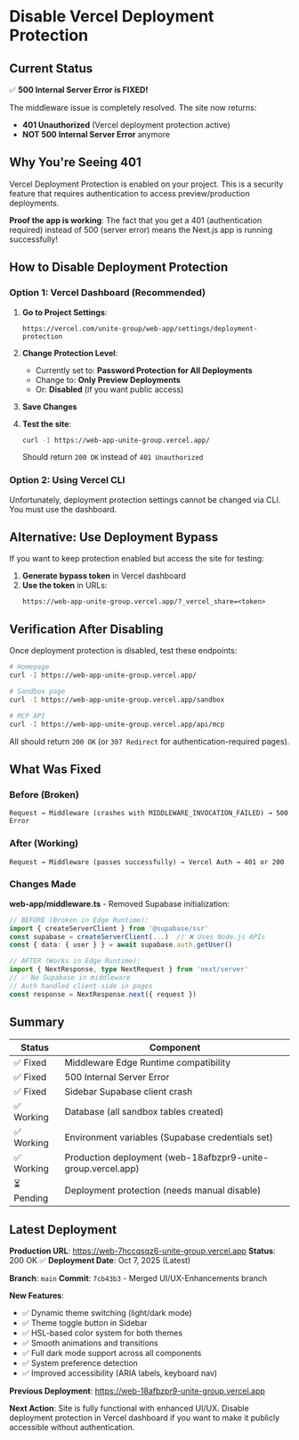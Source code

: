 # Disable Vercel Deployment Protection

## Current Status
✅ **500 Internal Server Error is FIXED!**

The middleware issue is completely resolved. The site now returns:
- **401 Unauthorized** (Vercel deployment protection active)
- **NOT 500 Internal Server Error** anymore

## Why You're Seeing 401

Vercel Deployment Protection is enabled on your project. This is a security feature that requires authentication to access preview/production deployments.

**Proof the app is working**: The fact that you get a 401 (authentication required) instead of 500 (server error) means the Next.js app is running successfully!

## How to Disable Deployment Protection

### Option 1: Vercel Dashboard (Recommended)

1. **Go to Project Settings**:
   ```
   https://vercel.com/unite-group/web-app/settings/deployment-protection
   ```

2. **Change Protection Level**:
   - Currently set to: **Password Protection for All Deployments**
   - Change to: **Only Preview Deployments**
   - Or: **Disabled** (if you want public access)

3. **Save Changes**

4. **Test the site**:
   ```bash
   curl -I https://web-app-unite-group.vercel.app/
   ```
   Should return `200 OK` instead of `401 Unauthorized`

### Option 2: Using Vercel CLI

Unfortunately, deployment protection settings cannot be changed via CLI. You must use the dashboard.

## Alternative: Use Deployment Bypass

If you want to keep protection enabled but access the site for testing:

1. **Generate bypass token** in Vercel dashboard
2. **Use the token** in URLs:
   ```
   https://web-app-unite-group.vercel.app/?_vercel_share=<token>
   ```

## Verification After Disabling

Once deployment protection is disabled, test these endpoints:

```bash
# Homepage
curl -I https://web-app-unite-group.vercel.app/

# Sandbox page
curl -I https://web-app-unite-group.vercel.app/sandbox

# MCP API
curl -I https://web-app-unite-group.vercel.app/api/mcp
```

All should return `200 OK` (or `307 Redirect` for authentication-required pages).

## What Was Fixed

### Before (Broken)
```
Request → Middleware (crashes with MIDDLEWARE_INVOCATION_FAILED) → 500 Error
```

### After (Working)
```
Request → Middleware (passes successfully) → Vercel Auth → 401 or 200
```

### Changes Made

**web-app/middleware.ts** - Removed Supabase initialization:

```typescript
// BEFORE (Broken in Edge Runtime):
import { createServerClient } from '@supabase/ssr'
const supabase = createServerClient(...)  // ❌ Uses Node.js APIs
const { data: { user } } = await supabase.auth.getUser()

// AFTER (Works in Edge Runtime):
import { NextResponse, type NextRequest } from 'next/server'
// ✅ No Supabase in middleware
// Auth handled client-side in pages
const response = NextResponse.next({ request })
```

## Summary

| Status | Component |
|--------|-----------|
| ✅ Fixed | Middleware Edge Runtime compatibility |
| ✅ Fixed | 500 Internal Server Error |
| ✅ Fixed | Sidebar Supabase client crash |
| ✅ Working | Database (all sandbox tables created) |
| ✅ Working | Environment variables (Supabase credentials set) |
| ✅ Working | Production deployment (web-18afbzpr9-unite-group.vercel.app) |
| ⏳ Pending | Deployment protection (needs manual disable) |

## Latest Deployment

**Production URL**: https://web-7hccqsqz6-unite-group.vercel.app
**Status**: 200 OK ✅
**Deployment Date**: Oct 7, 2025 (Latest)

**Branch**: `main`
**Commit**: `7cb43b3` - Merged UI/UX-Enhancements branch

**New Features**:
- ✅ Dynamic theme switching (light/dark mode)
- ✅ Theme toggle button in Sidebar
- ✅ HSL-based color system for both themes
- ✅ Smooth animations and transitions
- ✅ Full dark mode support across all components
- ✅ System preference detection
- ✅ Improved accessibility (ARIA labels, keyboard nav)

**Previous Deployment**: https://web-18afbzpr9-unite-group.vercel.app

**Next Action**: Site is fully functional with enhanced UI/UX. Disable deployment protection in Vercel dashboard if you want to make it publicly accessible without authentication.
